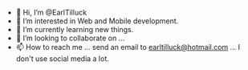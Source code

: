 - 👋 Hi, I’m @EarlTilluck
- 👀 I’m interested in Web and Mobile development.
- 🌱 I’m currently learning new things.
- 💞️ I’m looking to collaborate on ...
- 📫 How to reach me ... send an email to earltilluck@hotmail.com ... I don't use social media a lot.

<!---
EarlTilluck/EarlTilluck is a ✨ special ✨ repository because its `README.md` (this file) appears on your GitHub profile.
You can click the Preview link to take a look at your changes.
--->
